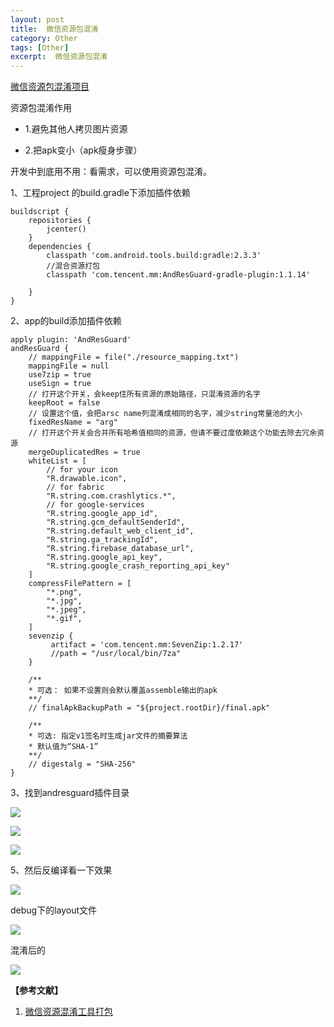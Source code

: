 ```yaml
---
layout: post
title:  微信资源包混淆
category: Other
tags: [Other]
excerpt:  微信资源包混淆
---
```


[微信资源包混淆项目](https://github.com/shwenzhang/AndResGuard "微信资源包混淆项目")

资源包混淆作用

* 1.避免其他人拷贝图片资源

* 2.把apk变小（apk瘦身步骤）

开发中到底用不用：看需求，可以使用资源包混淆。

1、工程project 的build.gradle下添加插件依赖

	buildscript {
	    repositories {
	        jcenter()
	    }
	    dependencies {
	        classpath 'com.android.tools.build:gradle:2.3.3'
	        //混合资源打包
	        classpath 'com.tencent.mm:AndResGuard-gradle-plugin:1.1.14'
	
	    }
	}

2、app的build添加插件依赖

	apply plugin: 'AndResGuard'
	andResGuard {
	    // mappingFile = file("./resource_mapping.txt")
	    mappingFile = null
	    use7zip = true
	    useSign = true
	    // 打开这个开关，会keep住所有资源的原始路径，只混淆资源的名字
	    keepRoot = false
	    // 设置这个值，会把arsc name列混淆成相同的名字，减少string常量池的大小
	    fixedResName = "arg"
	    // 打开这个开关会合并所有哈希值相同的资源，但请不要过度依赖这个功能去除去冗余资源
	    mergeDuplicatedRes = true
	    whiteList = [
	        // for your icon
	        "R.drawable.icon",
	        // for fabric
	        "R.string.com.crashlytics.*",
	        // for google-services
	        "R.string.google_app_id",
	        "R.string.gcm_defaultSenderId",
	        "R.string.default_web_client_id",
	        "R.string.ga_trackingId",
	        "R.string.firebase_database_url",
	        "R.string.google_api_key",
	        "R.string.google_crash_reporting_api_key"
	    ]
	    compressFilePattern = [
	        "*.png",
	        "*.jpg",
	        "*.jpeg",
	        "*.gif",
	    ]
	    sevenzip {
	         artifact = 'com.tencent.mm:SevenZip:1.2.17'
	         //path = "/usr/local/bin/7za"
	    }
	
	    /**
	    * 可选： 如果不设置则会默认覆盖assemble输出的apk
	    **/
	    // finalApkBackupPath = "${project.rootDir}/final.apk"
	
	    /**
	    * 可选: 指定v1签名时生成jar文件的摘要算法
	    * 默认值为“SHA-1”
	    **/
	    // digestalg = "SHA-256"
	}

3、找到andresguard插件目录

![](http://www.nangongyibin.com/assets/images/Android/Other/48.png)

![](http://www.nangongyibin.com/assets/images/Android/Other/49.png)

![](http://www.nangongyibin.com/assets/images/Android/Other/50.png)

5、然后反编译看一下效果

![](http://www.nangongyibin.com/assets/images/Android/Other/51.png)

debug下的layout文件

![](http://www.nangongyibin.com/assets/images/Android/Other/52.png)

混淆后的

![](http://www.nangongyibin.com/assets/images/Android/Other/53.png)



**【参考文献】**

1. [微信资源混淆工具打包](https://blog.csdn.net/burning_xl/article/details/74531027 "微信资源混淆工具打包")

